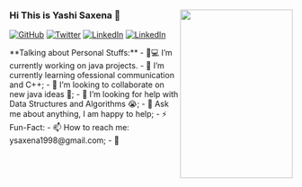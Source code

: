 ### Hi This is Yashi Saxena 👋 <img align="right" width="200" height="300" src=https://user-images.githubusercontent.com/53362962/88061218-d8b3b900-cb84-11ea-8de1-6b9e4eea4943.png>

<p align="left">
	<a href="https://github.com/Yashi09Saxena"><img src="https://img.shields.io/github/followers/Yashi09Saxena.svg?label=GitHub&style=social" alt="GitHub"></a>
	<a href="https://twitter/YashiSaxena11"><img src="https://img.shields.io/twitter/follow/YashiSaxena11?label=Twitter&style=social" alt="Twitter"></a> 
	<a href="https://www.linkedin.com/in/yashisaxena"><img src="https://img.shields.io/badge/LinkedIn--blueviolet.svg?style=social&logo=linkedin" alt="LinkedIn"></a>
	<a href="https://www.instagram.com/_yashisaxena"><img src="https://img.shields.io/badge/Instagram--blueviolet.svg?style=social&logo=Instagram" alt="LinkedIn"></a>                                                                                         
</p> 
**Talking about Personal Stuffs:**
- 👨💻 I’m currently working on java projects.
- 🌱 I’m currently learning ofessional communication and C++; 
- 👯 I’m looking to collaborate on new java ideas 🤝;
- 🤔 I’m looking for help with Data Structures and Algorithms 😭;
- 💬 Ask me about anything, I am happy to help;
- ⚡️ Fun-Fact: 
- 📫 How to reach me: ysaxena1998@gmail.com;
- 📝
<!--
**Yashi09Saxena/Yashi09Saxena** is a ✨ _special_ ✨ repository because its `README.md` (this file) appears on your GitHub profile.


